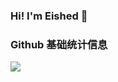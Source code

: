### Hi! I'm Eished 👋

### Github 基础统计信息
<a href="https://github.com/Eished">
  <img align="left" src="https://github-readme-stats.vercel.app/api?username=Eished&count_private=true&show_icons=true&theme=radical" />
</a>

<!-- <a href="https://github.com/Eished">
  <img align="center" src="https://github-readme-stats.vercel.app/api/top-langs/?username=Eished&layout=compact" />
</a> -->
<!--
**Eished/Eished** is a ✨ _special_ ✨ repository because its `README.md` (this file) appears on your GitHub profile.

Here are some ideas to get you started:

- 🔭 I’m currently working on ...
- 🌱 I’m currently learning ...
- 👯 I’m looking to collaborate on ...
- 🤔 I’m looking for help with ...
- 💬 Ask me about ...
- 📫 How to reach me: ...
- 😄 Pronouns: ...
- ⚡ Fun fact: ...
-->
